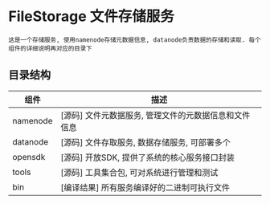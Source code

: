 # FileStorage 文件存储服务

    这是一个存储服务, 使用namenode存储元数据信息, datanode负责数据的存储和读取. 每个组件的详细说明再对应的目录下

## 目录结构

| 组件          | 描述                                                                                   |
| ------------- | -------------------------------------------------------------------------------------- |
| namenode     | [源码] 文件元数据服务, 管理文件的元数据信息和文件信息                                       |
| datanode     | [源码] 文件存取服务, 数据存储服务, 可部署多个                                              |
| opensdk      | [源码] 开放SDK, 提供了系统的核心服务接口封装                                               |
| tools        | [源码] 工具集合包, 可对系统进行管理和测试                                                  |
| bin          | [编译结果] 所有服务编译好的二进制可执行文件                                                 |
